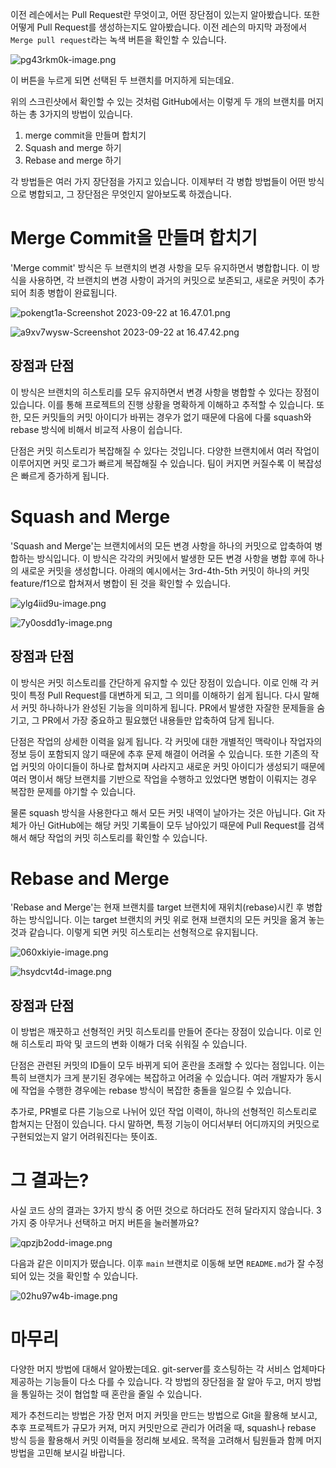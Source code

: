 이전 레슨에서는 Pull Request란 무엇이고, 어떤 장단점이 있는지 알아봤습니다. 또한 어떻게 Pull Request를 생성하는지도 알아봤습니다. 이전 레슨의 마지막 과정에서 `Merge pull request`라는 녹색 버튼을 확인할 수 있습니다.

![pg43rkm0k-image.png](https://bakey-api.codeit.kr/api/files/resource?root=static&seqId=6647&version=&directory=pg43rkm0k-image.png&name=pg43rkm0k-image.png)

이 버튼을 누르게 되면 선택된 두 브랜치를 머지하게 되는데요.

위의 스크린샷에서 확인할 수 있는 것처럼 GitHub에서는 이렇게 두 개의 브랜치를 머지하는 총 3가지의 방법이 있습니다.

1. merge commit을 만들며 합치기
2. Squash and merge 하기
3. Rebase and merge 하기

각 방법들은 여러 가지 장단점을 가지고 있습니다. 이제부터 각 병합 방법들이 어떤 방식으로 병합되고, 그 장단점은 무엇인지 알아보도록 하겠습니다.

# Merge Commit을 만들며 합치기

'Merge commit' 방식은 두 브랜치의 변경 사항을 모두 유지하면서 병합합니다. 이 방식을 사용하면, 각 브랜치의 변경 사항이 과거의 커밋으로 보존되고, 새로운 커밋이 추가되어 최종 병합이 완료됩니다.

![pokengt1a-Screenshot 2023-09-22 at 16.47.01.png](https://bakey-api.codeit.kr/api/files/resource?root=static&seqId=6647&version=&directory=pokengt1a-Screenshot%202023-09-22%20at%2016.47.01.png&name=pokengt1a-Screenshot+2023-09-22+at+16.47.01.png)

![a9xv7wysw-Screenshot 2023-09-22 at 16.47.42.png](https://bakey-api.codeit.kr/api/files/resource?root=static&seqId=6647&version=&directory=a9xv7wysw-Screenshot%202023-09-22%20at%2016.47.42.png&name=a9xv7wysw-Screenshot+2023-09-22+at+16.47.42.png)

## 장점과 단점

이 방식은 브랜치의 히스토리를 모두 유지하면서 변경 사항을 병합할 수 있다는 장점이 있습니다. 이를 통해 프로젝트의 진행 상황을 명확하게 이해하고 추적할 수 있습니다. 또한, 모든 커밋들의 커밋 아이디가 바뀌는 경우가 없기 때문에 다음에 다룰 squash와 rebase 방식에 비해서 비교적 사용이 쉽습니다.

단점은 커밋 히스토리가 복잡해질 수 있다는 것입니다. 다양한 브랜치에서 여러 작업이 이루어지면 커밋 로그가 빠르게 복잡해질 수 있습니다. 팀이 커지면 커질수록 이 복잡성은 빠르게 증가하게 됩니다.

# Squash and Merge

'Squash and Merge'는 브랜치에서의 모든 변경 사항을 하나의 커밋으로 압축하여 병합하는 방식입니다. 이 방식은 각각의 커밋에서 발생한 모든 변경 사항을 병합 후에 하나의 새로운 커밋을 생성합니다. 아래의 예시에서는 3rd-4th-5th 커밋이 하나의 커밋 feature/f1으로 합쳐져서 병합이 된 것을 확인할 수 있습니다.

![ylg4iid9u-image.png](https://bakey-api.codeit.kr/api/files/resource?root=static&seqId=6647&version=&directory=ylg4iid9u-image.png&name=ylg4iid9u-image.png)

![7y0osdd1y-image.png](https://bakey-api.codeit.kr/api/files/resource?root=static&seqId=6647&version=&directory=7y0osdd1y-image.png&name=7y0osdd1y-image.png)

## 장점과 단점

이 방식은 커밋 히스토리를 간단하게 유지할 수 있단 장점이 있습니다. 이로 인해 각 커밋이 특정 Pull Request를 대변하게 되고, 그 의미를 이해하기 쉽게 됩니다. 다시 말해서 커밋 하나하나가 완성된 기능을 의미하게 됩니다. PR에서 발생한 자잘한 문제들을 숨기고, 그 PR에서 가장 중요하고 필요했던 내용들만 압축하여 담게 됩니다.

단점은 작업의 상세한 이력을 잃게 됩니다. 각 커밋에 대한 개별적인 맥락이나 작업자의 정보 등이 포함되지 않기 때문에 추후 문제 해결이 어려울 수 있습니다. 또한 기존의 작업 커밋의 아이디들이 하나로 합쳐지며 사라지고 새로운 커밋 아이디가 생성되기 때문에 여러 명이서 해당 브랜치를 기반으로 작업을 수행하고 있었다면 병합이 이뤄지는 경우 복잡한 문제를 야기할 수 있습니다.

물론 squash 방식을 사용한다고 해서 모든 커밋 내역이 날아가는 것은 아닙니다. Git 자체가 아닌 GitHub에는 해당 커밋 기록들이 모두 남아있기 때문에 Pull Request를 검색해서 해당 작업의 커밋 히스토리를 확인할 수 있습니다.

# Rebase and Merge

'Rebase and Merge'는 현재 브랜치를 target 브랜치에 재위치(rebase)시킨 후 병합하는 방식입니다. 이는 target 브랜치의 커밋 위로 현재 브랜치의 모든 커밋을 옮겨 놓는 것과 같습니다. 이렇게 되면 커밋 히스토리는 선형적으로 유지됩니다.

![060xkiyie-image.png](https://bakey-api.codeit.kr/api/files/resource?root=static&seqId=6647&version=&directory=060xkiyie-image.png&name=060xkiyie-image.png)

![hsydcvt4d-image.png](https://bakey-api.codeit.kr/api/files/resource?root=static&seqId=6647&version=&directory=hsydcvt4d-image.png&name=hsydcvt4d-image.png)

## 장점과 단점

이 방법은 깨끗하고 선형적인 커밋 히스토리를 만들어 준다는 장점이 있습니다. 이로 인해 히스토리 파악 및 코드의 변화 이해가 더욱 쉬워질 수 있습니다.

단점은 관련된 커밋의 ID들이 모두 바뀌게 되어 혼란을 초래할 수 있다는 점입니다. 이는 특히 브랜치가 크게 분기된 경우에는 복잡하고 어려울 수 있습니다. 여러 개발자가 동시에 작업을 수행한 경우에는 rebase 방식이 복잡한 충돌을 일으킬 수 있습니다.

추가로, PR별로 다른 기능으로 나뉘어 있던 작업 이력이, 하나의 선형적인 히스토리로 합쳐지는 단점이 있습니다. 다시 말하면, 특정 기능이 어디서부터 어디까지의 커밋으로 구현되었는지 알기 어려워진다는 뜻이죠.

# 그 결과는?

사실 코드 상의 결과는 3가지 방식 중 어떤 것으로 하더라도 전혀 달라지지 않습니다. 3가지 중 아무거나 선택하고 머지 버튼을 눌러볼까요?

![qpzjb2odd-image.png](https://bakey-api.codeit.kr/api/files/resource?root=static&seqId=6647&version=&directory=qpzjb2odd-image.png&name=qpzjb2odd-image.png)

다음과 같은 이미지가 떴습니다. 이후 `main` 브랜치로 이동해 보면 `README.md`가 잘 수정되어 있는 것을 확인할 수 있습니다.

![02hu97w4b-image.png](https://bakey-api.codeit.kr/api/files/resource?root=static&seqId=6647&version=&directory=02hu97w4b-image.png&name=02hu97w4b-image.png)

# 마무리

다양한 머지 방법에 대해서 알아봤는데요. git-server를 호스팅하는 각 서비스 업체마다 제공하는 기능들이 다소 다를 수 있습니다. 각 방법의 장단점을 잘 알아 두고, 머지 방법을 통일하는 것이 협업할 때 혼란을 줄일 수 있습니다.

제가 추천드리는 방법은 가장 먼저 머지 커밋을 만드는 방법으로 Git을 활용해 보시고, 추후 프로젝트가 규모가 커져, 머지 커밋만으로 관리가 어려울 때, squash나 rebase 방식 등을 활용해서 커밋 이력들을 정리해 보세요. 목적을 고려해서 팀원들과 함께 머지 방법을 고민해 보시길 바랍니다.







